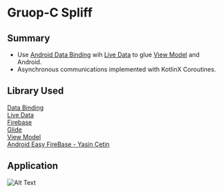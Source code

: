 
# Gruop-C Spliff



## Summary
- Use [Android Data Binding](https://developer.android.com/topic/libraries/data-binding) wih [Live Data](https://developer.android.com/topic/libraries/architecture/livedata)  to glue [View Model](https://developer.android.com/topic/libraries/architecture/viewmodel)  and Android.  
- Asynchronous communications implemented with KotlinX Coroutines.



## Library Used

[Data Binding](https://developer.android.com/topic/libraries/data-binding)  
[Live Data](https://developer.android.com/topic/libraries/architecture/livedata)  
[Firebase](https://firebase.google.com/docs/database/android/read-and-write)  
[Glide](https://github.com/bumptech/glide)  
[View Model](https://developer.android.com/topic/libraries/architecture/viewmodel)  
[Android Easy FireBase - Yasin Çetin](https://github.com/yasincetin002/AndroidEasyFirebase)

## Application
![Alt Text](https://media.giphy.com/media/u211bQ6dUKND8utdTn/giphy.gif)




